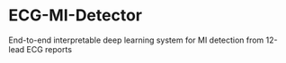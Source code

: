 # ECG-MI-Detector
End-to-end interpretable deep learning system for MI detection from 12-lead ECG reports
